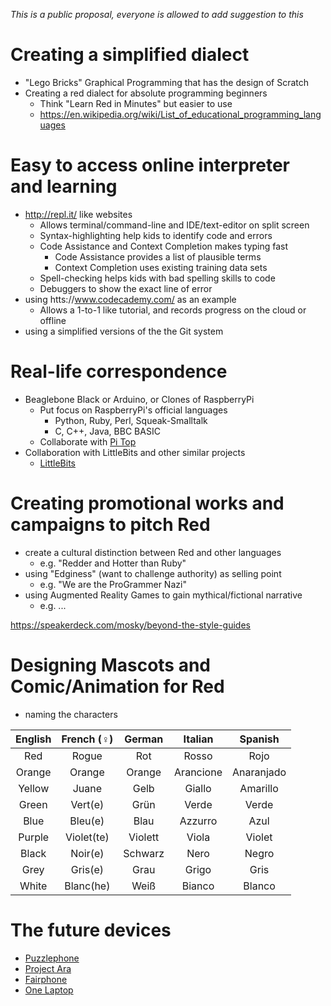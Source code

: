 _This is a public proposal, everyone is allowed to add suggestion to this_

# Creating a simplified dialect
* "Lego Bricks" Graphical Programming that has the design of Scratch
* Creating a red dialect for absolute programming beginners
    * Think "Learn Red in Minutes" but easier to use
    * https://en.wikipedia.org/wiki/List_of_educational_programming_languages

# Easy to access online interpreter and learning
* http://repl.it/ like websites
    * Allows terminal/command-line and IDE/text-editor on split screen
    * Syntax-highlighting help kids to identify code and errors
    * Code Assistance and Context Completion makes typing fast
        * Code Assistance provides a list of plausible terms
        * Context Completion uses existing training data sets
    * Spell-checking helps kids with bad spelling skills to code
    * Debuggers to show the exact line of error
* using htts://www.codecademy.com/ as an example
    * Allows a 1-to-1 like tutorial, and records progress on the cloud or offline
* using a simplified versions of the the Git system

# Real-life correspondence
* Beaglebone Black or Arduino, or Clones of RaspberryPi
    * Put focus on RaspberryPi's official languages
        * Python, Ruby, Perl, Squeak-Smalltalk
        * C, C++, Java, BBC BASIC
    * Collaborate with [Pi Top](http://www.pi-top.com/)
* Collaboration with LittleBits and other similar projects
    * [LittleBits](http://littlebits.cc/)

# Creating promotional works and campaigns to pitch Red
* create a cultural distinction between Red and other languages
    * e.g. "Redder and Hotter than Ruby"
* using "Edginess" (want to challenge authority) as selling point
    * e.g. "We are the ProGrammer Nazi"
* using Augmented Reality Games to gain mythical/fictional narrative
    * e.g. ...

https://speakerdeck.com/mosky/beyond-the-style-guides

# Designing Mascots and Comic/Animation for Red
* naming the characters

|English|French (♀)|German |Italian  |Spanish   |
|:-----:|:--------:|:-----:|:-------:|:--------:|
|Red    |Rogue     |Rot    |Rosso    |Rojo      |
|Orange |Orange    |Orange |Arancione|Anaranjado|
|Yellow |Juane     |Gelb   |Giallo   |Amarillo  |
|Green  |Vert(e)   |Grün   |Verde    |Verde     |
|Blue   |Bleu(e)   |Blau   |Azzurro  |Azul      |
|Purple |Violet(te)|Violett|Viola    |Violet    |
|Black  |Noir(e)   |Schwarz|Nero     |Negro     |
|Grey   |Gris(e)   |Grau   |Grigo    |Gris      |
|White  |Blanc(he) |Weiß   |Bianco   |Blanco    |

# The future devices
* [Puzzlephone](http://www.puzzlephone.com/)
* [Project Ara](http://www.projectara.com/)
* [Fairphone](https://www.fairphone.com/)
* [One Laptop](http://one.laptop.org/)